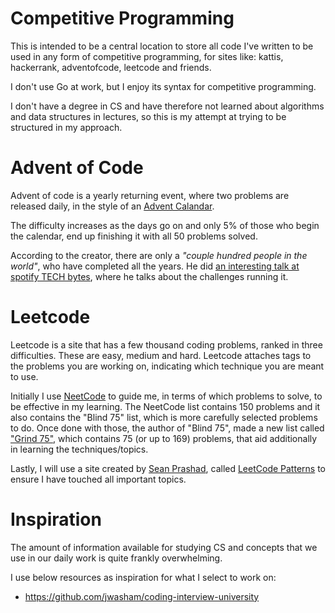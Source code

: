 # Competitive Programming

This is intended to be a central location to store all code I've written to be used in any form of
competitive programming, for sites like: kattis, hackerrank, adventofcode, leetcode and friends.

I don't use Go at work, but I enjoy its syntax for competitive programming.

I don't have a degree in CS and have therefore not learned about algorithms and data structures in lectures, so this is
my attempt at trying to be structured in my approach.

# Advent of Code
Advent of code is a yearly returning event, where two problems are released daily, in the style of an [Advent Calandar](https://en.wikipedia.org/wiki/Advent_calendar).

The difficulty increases as the days go on and only 5% of those who begin the calendar, end up finishing it with all 50 problems solved.

According to the creator, there are only a _"couple hundred people in the world"_, who have completed all the years.
He did [an interesting talk at spotify TECH bytes](https://www.youtube.com/watch?v=5Cw7dtMUyKA), where he talks about the challenges running it. 

# Leetcode
Leetcode is a site that has a few thousand coding problems, ranked in three difficulties.
These are easy, medium and hard. Leetcode attaches tags to the problems you are working on,
indicating which technique you are meant to use.

Initially I use [NeetCode](https://neetcode.io/) to guide me, in terms of which problems to
solve, to be effective in my learning. The NeetCode list contains 150 problems and it also
contains the "Blind 75" list, which is more carefully selected problems to do. Once done with those,
the author of "Blind 75", made a new list called ["Grind 75"](https://www.techinterviewhandbook.org/grind75), which contains 75 (or up to 169) problems,
that aid additionally in learning the techniques/topics.

Lastly, I will use a site created by [Sean Prashad](https://github.com/seanprashad), called [LeetCode Patterns](https://seanprashad.com/leetcode-patterns/) to ensure I have touched all important topics.

# Inspiration

The amount of information available for studying CS and concepts that we use in our daily work is quite frankly overwhelming.

I use below resources as inspiration for what I select to work on:

- https://github.com/jwasham/coding-interview-university

